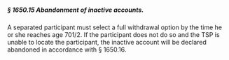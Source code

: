##### § 1650.15 Abandonment of inactive accounts. #####

A separated participant must select a full withdrawal option by the time he or she reaches age 701/2. If the participant does not do so and the TSP is unable to locate the participant, the inactive account will be declared abandoned in accordance with § 1650.16.